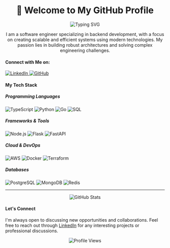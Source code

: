 <h1 align="center">👋 Welcome to My GitHub Profile</h1>

<p align="center">
    <img src="https://readme-typing-svg.herokuapp.com?font=Fira+Code&pause=1000&color=2196F3&center=true&vCenter=true&width=435&lines=Backend+Engineer;System+Architecture+Enthusiast;Problem+Solver" alt="Typing SVG" />
</p>

<p align="center">
    I am a software engineer specializing in backend development, with a focus on creating scalable and efficient systems using modern technologies. My passion lies in building robust architectures and solving complex engineering challenges.
</p>

<h4 align="left">Connect with Me on:</h4>
<p align="left">
    <a href="https://www.linkedin.com/in/alvin/" target="_blank">
        <img src="https://img.shields.io/badge/LinkedIn-0077B5?style=for-the-badge&logo=linkedin&logoColor=white" alt="LinkedIn" />
    </a>
    <a href="https://github.com/0xAlvin" target="_blank">
        <img src="https://img.shields.io/badge/GitHub-100000?style=for-the-badge&logo=github&logoColor=white" alt="GitHub" />
    </a>
</p>

<h4 align="left">My Tech Stack</h4>

<h5>Programming Languages</h5>
<p align="left">
    <img src="https://img.shields.io/badge/TypeScript-007ACC?style=for-the-badge&logo=typescript&logoColor=white" alt="TypeScript" />
    <img src="https://img.shields.io/badge/Python-3776AB?style=for-the-badge&logo=python&logoColor=white" alt="Python" />
    <img src="https://img.shields.io/badge/Go-00ADD8?style=for-the-badge&logo=go&logoColor=white" alt="Go" />
    <img src="https://img.shields.io/badge/SQL-4479A1?style=for-the-badge&logo=postgresql&logoColor=white" alt="SQL" />
</p>

<h5>Frameworks & Tools</h5>
<p align="left">
    <img src="https://img.shields.io/badge/Node.js-339933?style=for-the-badge&logo=nodedotjs&logoColor=white" alt="Node.js" />
    <img src="https://img.shields.io/badge/Flask-000000?style=for-the-badge&logo=flask&logoColor=white" alt="Flask" />
    <img src="https://img.shields.io/badge/FastAPI-009688?style=for-the-badge&logo=fastapi&logoColor=white" alt="FastAPI" />
</p>

<h5>Cloud & DevOps</h5>
<p align="left">
    <img src="https://img.shields.io/badge/AWS-232F3E?style=for-the-badge&logo=amazon-aws&logoColor=white" alt="AWS" />
    <img src="https://img.shields.io/badge/Docker-2496ED?style=for-the-badge&logo=docker&logoColor=white" alt="Docker" />
    <img src="https://img.shields.io/badge/Terraform-7B42BC?style=for-the-badge&logo=terraform&logoColor=white" alt="Terraform" />
</p>

<h5>Databases</h5>
<p align="left">
    <img src="https://img.shields.io/badge/PostgreSQL-316192?style=for-the-badge&logo=postgresql&logoColor=white" alt="PostgreSQL" />
    <img src="https://img.shields.io/badge/MongoDB-4EA94B?style=for-the-badge&logo=mongodb&logoColor=white" alt="MongoDB" />
<img src="https://img.shields.io/badge/Redis-DC382D?style=for-the-badge&logo=redis&logoColor=white" alt="Redis" />
</p>

<hr/>
<p align="center">
    <img src="https://github-readme-stats.vercel.app/api?username=0xAlvin&show_icons=true&theme=github_dark" alt="GitHub Stats" />
</p>

<h4 align="left">Let's Connect</h4>
<p align="left">
    I'm always open to discussing new opportunities and collaborations. Feel free to reach out through <a href="https://www.linkedin.com/in/alvin/" target="_blank">LinkedIn</a> for any interesting projects or professional discussions.
</p>

<p align="center">
    <img src="https://komarev.com/ghpvc/?username=0xAlvin&color=blue&style=flat-square&label=Profile+Views" alt="Profile Views" />
</p>